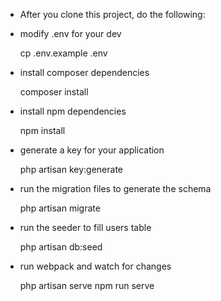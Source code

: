 
* After you clone this project, do the following:

* modify .env for your dev

    cp .env.example .env


* install composer dependencies

    composer install


* install npm dependencies

    npm install


* generate a key for your application

    php artisan key:generate


* run the migration files to generate the schema

    php artisan migrate


* run the seeder to fill users table

    php artisan db:seed


* run webpack and watch for changes

    php artisan serve
    npm run serve
